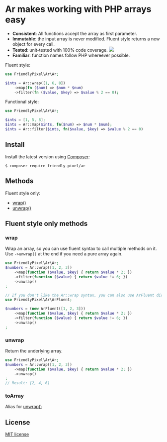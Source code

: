 # Ar makes working with PHP arrays easy

* __Consistent__: All functions accept the array as first parameter.
* __Immutable__: the input array is never modified. Fluent style returns a new object for every call.
* __Tested__: unit-tested with 100% code coverage. ![](https://github.com/Friendly-Pixel/Ar/workflows/PHPUnit%20tests/badge.svg)
* __Familiar__: function names follow PHP whereever possible.

Fluent style:

```php
use FriendlyPixel\Ar\Ar;

$ints = Ar::wrap([1, 6, 8])
    ->map(fn ($num) => $num * $num)
    ->filter(fn ($value, $key) => $value % 2 == 0);
```

Functional style:

```php
use FriendlyPixel\Ar\Ar;

$ints = [1, 5, 8];
$ints = Ar::map($ints, fn($num) => $num * $num);
$ints = Ar::filter($ints, fn($value, $key) => $value % 2 == 0)
```

## Install

Install the latest version using [Composer](https://getcomposer.org/):

```
$ composer require friendly-pixel/ar
```

## Methods

<!-- METHOD_TOC_HERE -->

Fluent style only:

- [wrap()](#wrap)
- [unwrap()](#unwrap)


<!-- METHODS_HERE -->







## Fluent style only methods




<a name="wrap"></a>
### wrap

Wrap an array, so you can use fluent syntax to call multiple methods on it.
Use `->unwrap()` at the end if you need a pure array again.

```php
use FriendlyPixel\Ar\Ar;
$numbers = Ar::wrap([1, 2, 3])
    ->map(function ($value, $key) { return $value * 2; })
    ->filter(function ($value) { return $value != 6; })
    ->unwrap()
;

// If you don't like the Ar::wrap syntax, you can also use ArFluent directly:
use FriendlyPixel\Ar\ArFluent;

$numbers = (new ArFluent([1, 2, 3]))
    ->map(function ($value, $key) { return $value * 2; })
    ->filter(function ($value) { return $value != 6; })
    ->unwrap()
;

```



<a name="unwrap"></a>
### unwrap

Return the underlying array.

```php
use FriendlyPixel\Ar\Ar;
$numbers = Ar::wrap([1, 2, 3])
    ->map(function ($value, $key) { return $value * 2; })
    ->unwrap()
;
// Result: [2, 4, 6]
```



<a name="toArray"></a>
### toArray

Alias for [unwrap()](#unwrap)




## License

[MIT license](LICENSE)
